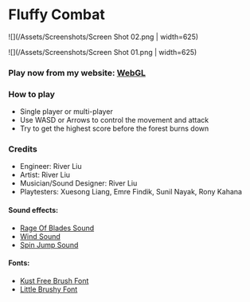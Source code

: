 # Fluffy Combat


![](/Assets/Screenshots/Screen Shot 02.png | width=625)

![](/Assets/Screenshots/Screen Shot 01.png | width=625)


### Play now from my website: [WebGL](https://river34.github.io/experimental-gameplay-combat/webgl/index.html)


### How to play

  - Single player or multi-player
  - Use WASD or Arrows to control the movement and attack
  - Try to get the highest score before the forest burns down


### Credits

  - Engineer: River Liu
  - Artist: River Liu
  - Musician/Sound Designer: River Liu
  - Playtesters: Xuesong Liang, Emre Findik, Sunil Nayak, Rony Kahana


#### Sound effects:

  - [Rage Of Blades Sound](http://soundbible.com/1932-Rage-Of-Blades.html)
  - [Wind Sound](http://soundbible.com/1810-Wind.html)
  - [Spin Jump Sound](http://soundbible.com/1898-Spin-Jump.html)


#### Fonts:

  - [Kust Free Brush Font](https://www.behance.net/gallery/33481677/KUST-Free-Brush-Font)
  - [Little Brushy Font](https://pixelbuddha.net/freebie/little-brushy-font)
